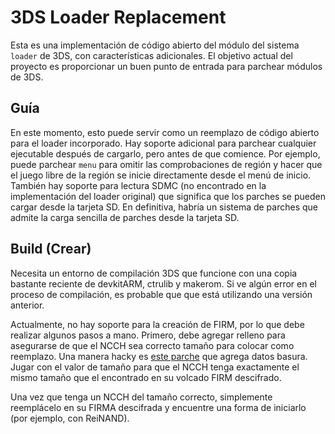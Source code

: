 3DS Loader Replacement
======================

Esta es una implementación de código abierto del módulo del sistema `loader` de 3DS, con
características adicionales. El objetivo actual del proyecto es proporcionar un buen
punto de entrada para parchear módulos de 3DS.

## Guía
En este momento, esto puede servir como un reemplazo de código abierto para el loader incorporado.
Hay soporte adicional para parchear cualquier ejecutable después de cargarlo, pero
antes de que comience. Por ejemplo, puede parchear `menu` para omitir las comprobaciones de región y
hacer que el juego libre de la región se inicie directamente desde el menú de inicio. También hay
soporte para lectura SDMC (no encontrado en la implementación del loader original) que
significa que los parches se pueden cargar desde la tarjeta SD. En definitiva, habría
un sistema de parches que admite la carga sencilla de parches desde la tarjeta SD.

## Build (Crear)
Necesita un entorno de compilación 3DS que funcione con una copia bastante reciente de devkitARM,
ctrulib y makerom. Si ve algún error en el proceso de compilación, es probable que
que está utilizando una versión anterior.

Actualmente, no hay soporte para la creación de FIRM, por lo que debe realizar algunos pasos
a mano. Primero, debe agregar relleno para asegurarse de que el NCCH sea correcto
tamaño para colocar como reemplazo. Una manera hacky es
[este parche](http://pastebin.com/nyKXLnNh) que agrega datos basura. Jugar
con el valor de tamaño para que el NCCH tenga exactamente el mismo tamaño que el
encontrado en su volcado FIRM descifrado.

Una vez que tenga un NCCH del tamaño correcto, simplemente reemplácelo en su FIRMA descifrada
y encuentre una forma de iniciarlo (por ejemplo, con ReiNAND).
